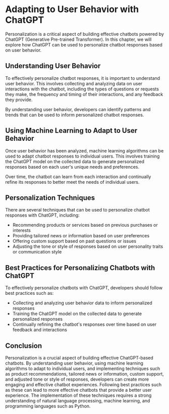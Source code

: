 Adapting to User Behavior with ChatGPT
======================================================================================

Personalization is a critical aspect of building effective chatbots powered by ChatGPT (Generative Pre-trained Transformer). In this chapter, we will explore how ChatGPT can be used to personalize chatbot responses based on user behavior.

Understanding User Behavior
---------------------------

To effectively personalize chatbot responses, it is important to understand user behavior. This involves collecting and analyzing data on user interactions with the chatbot, including the types of questions or requests they make, the frequency and timing of their interactions, and any feedback they provide.

By understanding user behavior, developers can identify patterns and trends that can be used to inform personalized chatbot responses.

Using Machine Learning to Adapt to User Behavior
------------------------------------------------

Once user behavior has been analyzed, machine learning algorithms can be used to adapt chatbot responses to individual users. This involves training the ChatGPT model on the collected data to generate personalized responses based on each user's unique needs and preferences.

Over time, the chatbot can learn from each interaction and continually refine its responses to better meet the needs of individual users.

Personalization Techniques
--------------------------

There are several techniques that can be used to personalize chatbot responses with ChatGPT, including:

* Recommending products or services based on previous purchases or interests
* Providing tailored news or information based on user preferences
* Offering custom support based on past questions or issues
* Adjusting the tone or style of responses based on user personality traits or communication style

Best Practices for Personalizing Chatbots with ChatGPT
------------------------------------------------------

To effectively personalize chatbots with ChatGPT, developers should follow best practices such as:

* Collecting and analyzing user behavior data to inform personalized responses
* Training the ChatGPT model on the collected data to generate personalized responses
* Continually refining the chatbot's responses over time based on user feedback and interactions

Conclusion
----------

Personalization is a crucial aspect of building effective ChatGPT-based chatbots. By understanding user behavior, using machine learning algorithms to adapt to individual users, and implementing techniques such as product recommendations, tailored news or information, custom support, and adjusted tone or style of responses, developers can create more engaging and effective chatbot experiences. Following best practices such as these can lead to more effective chatbots that provide a better user experience. The implementation of these techniques requires a strong understanding of natural language processing, machine learning, and programming languages such as Python.
